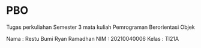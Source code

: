 # PBO
Tugas perkuliahan Semester 3 mata kuliah Pemrograman Berorientasi Objek

Nama : Restu Bumi Ryan Ramadhan
NIM : 20210040006
Kelas : TI21A
